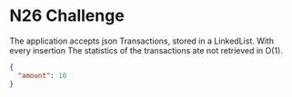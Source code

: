 # N26 Challenge

The application accepts json Transactions, stored in a LinkedList.
With every insertion
The statistics of the transactions ate not retrieved in O(1).

   ``` json
   {
     "amount": 10
   }
   ```